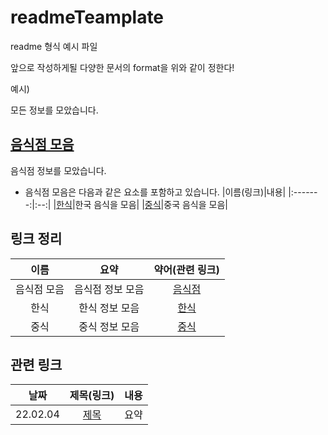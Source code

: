 # readmeTeamplate

readme 형식 예시 파일

앞으로 작성하게될 다양한 문서의 format을 위와 같이 정한다!

예시)

모든 정보를 모았습니다.

## [음식점 모음](#readmetemplate)

음식점 정보를 모았습니다.

- 음식점 모음은 다음과 같은 요소를 포함하고 있습니다.
  |이름(링크)|내용|
  |:-------:|:--:|
  |[한식](#readmetemplate)|한국 음식을 모음|
  |[중식](#readmetemplate)|중국 음식을 모음|

## 링크 정리

|이름|요약|약어(관련 링크)|
|:-:|:-:|:-:|
|음식점 모음|음식점 정보 모음|[음식점](#readmetemplate)|
|한식|한식 정보 모음|[한식](#readmeteamplate)
|중식|중식 정보 모음|[중식](#readmetemplate)

## 관련 링크

|날짜|제목(링크)|내용|
|:-:|:--------:|:--:|
|22.02.04|[제목](#링크-정리)|요약|
